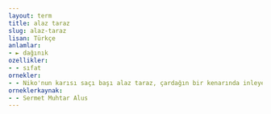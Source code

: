 ```yaml
---
layout: term
title: alaz taraz
slug: alaz-taraz
lisan: Türkçe
anlamlar:
- ► dağınık
ozellikler:
- - sıfat
ornekler:
- - Niko'nun karısı saçı başı alaz taraz, çardağın bir kenarında inleyerek yatıyor.
orneklerkaynak:
- - Sermet Muhtar Alus
---
```

